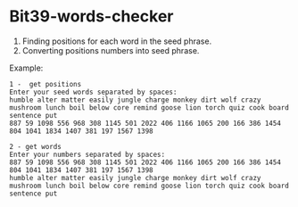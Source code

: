 # Bit39-words-checker

1. Finding positions for each word in the seed phrase.
2. Converting positions numbers into seed phrase. 

Example:
```
1 -  get positions
Enter your seed words separated by spaces:
humble alter matter easily jungle charge monkey dirt wolf crazy mushroom lunch boil below core remind goose lion torch quiz cook board sentence put
887 59 1098 556 968 308 1145 501 2022 406 1166 1065 200 166 386 1454 804 1041 1834 1407 381 197 1567 1398 

2 - get words
Enter your numbers separated by spaces:
887 59 1098 556 968 308 1145 501 2022 406 1166 1065 200 166 386 1454 804 1041 1834 1407 381 197 1567 1398
humble alter matter easily jungle charge monkey dirt wolf crazy mushroom lunch boil below core remind goose lion torch quiz cook board sentence put

```
